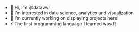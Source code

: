 - 👋 Hi, I’m @datawvr
- 👀 I’m interested in data science, analytics and visualization
- 🌱 I’m currently working on displaying projects here
- ⚡ The first programming language I learned was R 

<!---
datawvr/datawvr is a ✨ special ✨ repository because its `README.md` (this file) appears on your GitHub profile.
You can click the Preview link to take a look at your changes.
--->
